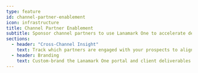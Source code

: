 ```yaml
---
type: feature
id: channel-partner-enablement
icon: infrastructure
title: Channel Partner Enablement
subtitle: Sponsor channel partners to use Lanamark One to accelerate design and delivery of your solutions and services.
sections:
  - header: "Cross-Channel Insight"
    text: Track which partners are engaged with your prospects to align them with your products and support them in the field.
  - header: Branding
    text: Custom-brand the Lanamark One portal and client deliverables to emphasize your brand throughout client engagements.
---
```

